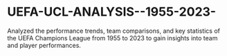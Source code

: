 # UEFA-UCL-ANALYSIS--1955-2023-
 Analyzed the performance trends, team comparisons, and key statistics of the UEFA Champions League from 1955 to 2023 to gain insights into team and player performances.
